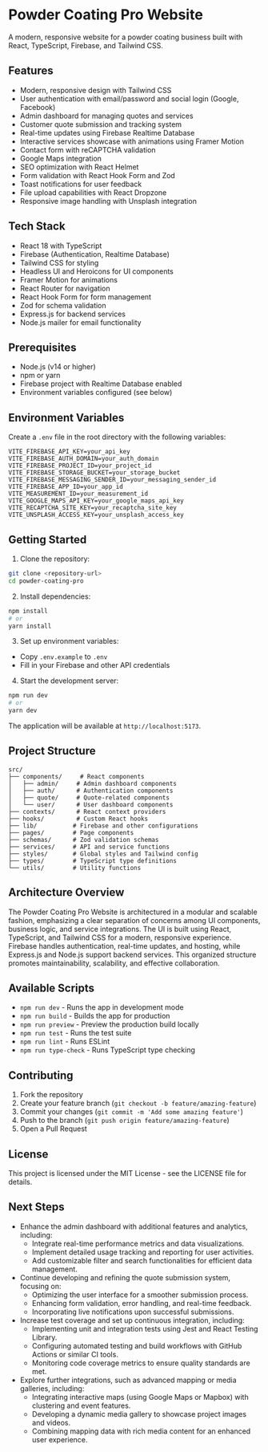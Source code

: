# Powder Coating Pro Website

A modern, responsive website for a powder coating business built with React, TypeScript, Firebase, and Tailwind CSS.

## Features

- Modern, responsive design with Tailwind CSS
- User authentication with email/password and social login (Google, Facebook)
- Admin dashboard for managing quotes and services
- Customer quote submission and tracking system
- Real-time updates using Firebase Realtime Database
- Interactive services showcase with animations using Framer Motion
- Contact form with reCAPTCHA validation
- Google Maps integration
- SEO optimization with React Helmet
- Form validation with React Hook Form and Zod
- Toast notifications for user feedback
- File upload capabilities with React Dropzone
- Responsive image handling with Unsplash integration

## Tech Stack

- React 18 with TypeScript
- Firebase (Authentication, Realtime Database)
- Tailwind CSS for styling
- Headless UI and Heroicons for UI components
- Framer Motion for animations
- React Router for navigation
- React Hook Form for form management
- Zod for schema validation
- Express.js for backend services
- Node.js mailer for email functionality

## Prerequisites

- Node.js (v14 or higher)
- npm or yarn
- Firebase project with Realtime Database enabled
- Environment variables configured (see below)

## Environment Variables

Create a `.env` file in the root directory with the following variables:

```
VITE_FIREBASE_API_KEY=your_api_key
VITE_FIREBASE_AUTH_DOMAIN=your_auth_domain
VITE_FIREBASE_PROJECT_ID=your_project_id
VITE_FIREBASE_STORAGE_BUCKET=your_storage_bucket
VITE_FIREBASE_MESSAGING_SENDER_ID=your_messaging_sender_id
VITE_FIREBASE_APP_ID=your_app_id
VITE_MEASUREMENT_ID=your_measurement_id
VITE_GOOGLE_MAPS_API_KEY=your_google_maps_api_key
VITE_RECAPTCHA_SITE_KEY=your_recaptcha_site_key
VITE_UNSPLASH_ACCESS_KEY=your_unsplash_access_key
```

## Getting Started

1. Clone the repository:
```bash
git clone <repository-url>
cd powder-coating-pro
```

2. Install dependencies:
```bash
npm install
# or
yarn install
```

3. Set up environment variables:
- Copy `.env.example` to `.env`
- Fill in your Firebase and other API credentials

4. Start the development server:
```bash
npm run dev
# or
yarn dev
```

The application will be available at `http://localhost:5173`.

## Project Structure

```
src/
├── components/     # React components
│   ├── admin/     # Admin dashboard components
│   ├── auth/      # Authentication components
│   ├── quote/     # Quote-related components
│   └── user/      # User dashboard components
├── contexts/      # React context providers
├── hooks/         # Custom React hooks
├── lib/          # Firebase and other configurations
├── pages/        # Page components
├── schemas/      # Zod validation schemas
├── services/     # API and service functions
├── styles/       # Global styles and Tailwind config
├── types/        # TypeScript type definitions
└── utils/        # Utility functions
```

## Architecture Overview

The Powder Coating Pro Website is architectured in a modular and scalable fashion, emphasizing a clear separation of concerns among UI components, business logic, and service integrations. The UI is built using React, TypeScript, and Tailwind CSS for a modern, responsive experience. Firebase handles authentication, real-time updates, and hosting, while Express.js and Node.js support backend services. This organized structure promotes maintainability, scalability, and effective collaboration.

## Available Scripts

- `npm run dev` - Runs the app in development mode
- `npm run build` - Builds the app for production
- `npm run preview` - Preview the production build locally
- `npm run test` - Runs the test suite
- `npm run lint` - Runs ESLint
- `npm run type-check` - Runs TypeScript type checking

## Contributing

1. Fork the repository
2. Create your feature branch (`git checkout -b feature/amazing-feature`)
3. Commit your changes (`git commit -m 'Add some amazing feature'`)
4. Push to the branch (`git push origin feature/amazing-feature`)
5. Open a Pull Request

## License

This project is licensed under the MIT License - see the LICENSE file for details.

## Next Steps

- Enhance the admin dashboard with additional features and analytics, including:
  - Integrate real-time performance metrics and data visualizations.
  - Implement detailed usage tracking and reporting for user activities.
  - Add customizable filter and search functionalities for efficient data management.
- Continue developing and refining the quote submission system, focusing on:
  - Optimizing the user interface for a smoother submission process.
  - Enhancing form validation, error handling, and real-time feedback.
  - Incorporating live notifications upon successful submissions.
- Increase test coverage and set up continuous integration, including:
  - Implementing unit and integration tests using Jest and React Testing Library.
  - Configuring automated testing and build workflows with GitHub Actions or similar CI tools.
  - Monitoring code coverage metrics to ensure quality standards are met.
- Explore further integrations, such as advanced mapping or media galleries, including:
  - Integrating interactive maps (using Google Maps or Mapbox) with clustering and event features.
  - Developing a dynamic media gallery to showcase project images and videos.
  - Combining mapping data with rich media content for an enhanced user experience. 